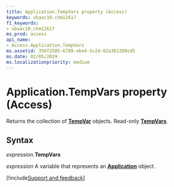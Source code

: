 ```yaml
---
title: Application.TempVars property (Access)
keywords: vbaac10.chm12617
f1_keywords:
- vbaac10.chm12617
ms.prod: access
api_name:
- Access.Application.TempVars
ms.assetid: 356f2585-6789-ebe4-5c24-02a361289cd5
ms.date: 02/05/2019
ms.localizationpriority: medium
---
```



# Application.TempVars property (Access)

Returns the collection of **[TempVar](Access.TempVar.md)** objects. Read-only **[TempVars](Access.TempVars.md)**.


## Syntax

_expression_.**TempVars**

_expression_ A variable that represents an **[Application](Access.Application.md)** object.




[!include[Support and feedback](~/includes/feedback-boilerplate.md)]